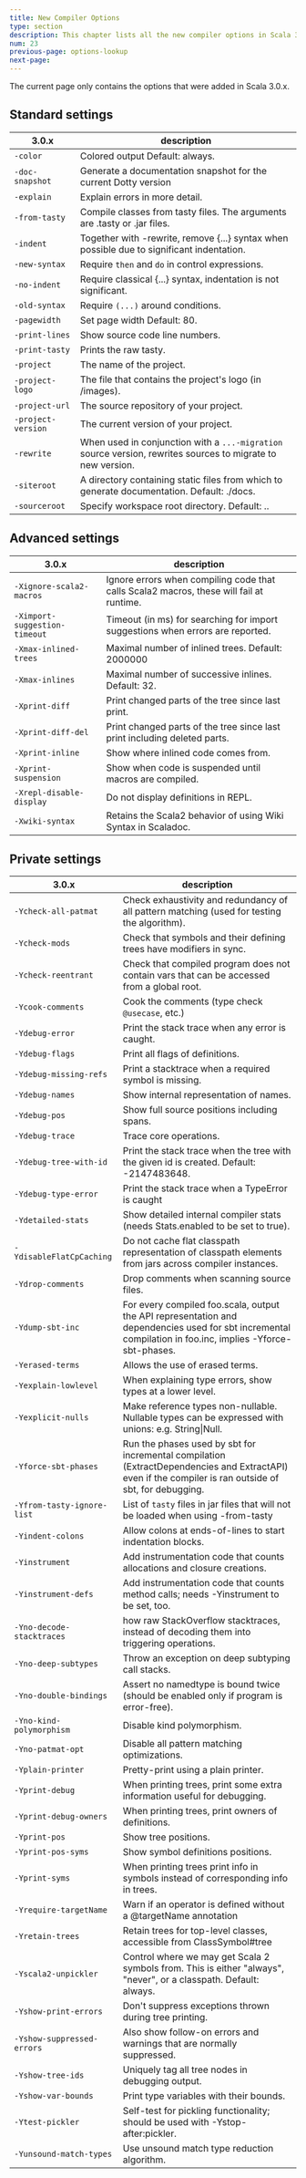 ```yaml
---
title: New Compiler Options
type: section
description: This chapter lists all the new compiler options in Scala 3
num: 23
previous-page: options-lookup
next-page:
---
```


The current page only contains the options that were added in Scala 3.0.x.

## Standard settings

| 3.0.x | description |
|-|-|
| `-color` | Colored output Default: always. |
| `-doc-snapshot` | Generate a documentation snapshot for the current Dotty version |
| `-explain` | Explain errors in more detail. |
| `-from-tasty` | Compile classes from tasty files. The arguments are .tasty or .jar files. |
| `-indent` | Together with -rewrite, remove {...} syntax when possible due to significant indentation. |
| `-new-syntax` | Require `then` and `do` in control expressions. |
| `-no-indent` | Require classical {...} syntax, indentation is not significant. |
| `-old-syntax` | Require `(...)` around conditions. |
| `-pagewidth` | Set page width Default: 80. |
| `-print-lines` | Show source code line numbers. |
| `-print-tasty` | Prints the raw tasty. |
| `-project` | The name of the project. |
| `-project-logo` | The file that contains the project's logo (in /images). |
| `-project-url` | The source repository of your project. |
| `-project-version` | The current version of your project. |
| `-rewrite` | When used in conjunction with a `...-migration` source version, rewrites sources to migrate to new version. |
| `-siteroot` | A directory containing static files from which to generate documentation. Default: ./docs. |
| `-sourceroot` | Specify workspace root directory. Default: .. |

## Advanced settings

| 3.0.x | description |
|-|-|
| `-Xignore-scala2-macros` | Ignore errors when compiling code that calls Scala2 macros, these will fail at runtime. | 
| `-Ximport-suggestion-timeout` | Timeout (in ms) for searching for import suggestions when errors are reported. | 
| `-Xmax-inlined-trees` | Maximal number of inlined trees. Default: 2000000 | 
| `-Xmax-inlines` | Maximal number of successive inlines. Default: 32. | 
| `-Xprint-diff` | Print changed parts of the tree since last print. | 
| `-Xprint-diff-del` | Print changed parts of the tree since last print including deleted parts. | 
| `-Xprint-inline` | Show where inlined code comes from. | 
| `-Xprint-suspension` | Show when code is suspended until macros are compiled. | 
| `-Xrepl-disable-display` | Do not display definitions in REPL. | 
| `-Xwiki-syntax` | Retains the Scala2 behavior of using Wiki Syntax in Scaladoc. | 

## Private settings

| 3.0.x | description |
|-|-|
| `-Ycheck-all-patmat` | Check exhaustivity and redundancy of all pattern matching (used for testing the algorithm). |
| `-Ycheck-mods` | Check that symbols and their defining trees have modifiers in sync. |
| `-Ycheck-reentrant` | Check that compiled program does not contain vars that can be accessed from a global root. |
| `-Ycook-comments` | Cook the comments (type check `@usecase`, etc.) |
| `-Ydebug-error` | Print the stack trace when any error is caught. |
| `-Ydebug-flags` | Print all flags of definitions. |
| `-Ydebug-missing-refs` | Print a stacktrace when a required symbol is missing. |
| `-Ydebug-names` | Show internal representation of names. |
| `-Ydebug-pos` | Show full source positions including spans. |
| `-Ydebug-trace` | Trace core operations. |
| `-Ydebug-tree-with-id` | Print the stack trace when the tree with the given id is created. Default: -2147483648. |
| `-Ydebug-type-error` | Print the stack trace when a TypeError is caught |
| `-Ydetailed-stats` | Show detailed internal compiler stats (needs Stats.enabled to be set to true). |
| `-YdisableFlatCpCaching` | Do not cache flat classpath representation of classpath elements from jars across compiler instances. |
| `-Ydrop-comments` | Drop comments when scanning source files. |
| `-Ydump-sbt-inc` | For every compiled foo.scala, output the API representation and dependencies used for sbt incremental compilation in foo.inc, implies -Yforce-sbt-phases. |
| `-Yerased-terms` | Allows the use of erased terms. |
| `-Yexplain-lowlevel` | When explaining type errors, show types at a lower level. |
| `-Yexplicit-nulls` | Make reference types non-nullable. Nullable types can be expressed with unions: e.g. String&#124;Null. |
| `-Yforce-sbt-phases` | Run the phases used by sbt for incremental compilation (ExtractDependencies and ExtractAPI) even if the compiler is ran outside of sbt, for debugging. |
| `-Yfrom-tasty-ignore-list` | List of `tasty` files in jar files that will not be loaded when using -from-tasty |
| `-Yindent-colons` | Allow colons at ends-of-lines to start indentation blocks. |
| `-Yinstrument` | Add instrumentation code that counts allocations and closure creations. |
| `-Yinstrument-defs` | Add instrumentation code that counts method calls; needs -Yinstrument to be set, too. |
| `-Yno-decode-stacktraces` | how raw StackOverflow stacktraces, instead of decoding them into triggering operations. |
| `-Yno-deep-subtypes` | Throw an exception on deep subtyping call stacks. |
| `-Yno-double-bindings` | Assert no namedtype is bound twice (should be enabled only if program is error-free). |
| `-Yno-kind-polymorphism` | Disable kind polymorphism. |
| `-Yno-patmat-opt` | Disable all pattern matching optimizations. |
| `-Yplain-printer` | Pretty-print using a plain printer. |
| `-Yprint-debug` | When printing trees, print some extra information useful for debugging. |
| `-Yprint-debug-owners` | When printing trees, print owners of definitions. |
| `-Yprint-pos` | Show tree positions. |
| `-Yprint-pos-syms` | Show symbol definitions positions. |
| `-Yprint-syms` | When printing trees print info in symbols instead of corresponding info in trees. |
| `-Yrequire-targetName` | Warn if an operator is defined without a @targetName annotation |
| `-Yretain-trees` | Retain trees for top-level classes, accessible from ClassSymbol#tree |
| `-Yscala2-unpickler` | Control where we may get Scala 2 symbols from. This is either "always", "never", or a classpath. Default: always. |
| `-Yshow-print-errors` | Don't suppress exceptions thrown during tree printing. |
| `-Yshow-suppressed-errors` | Also show follow-on errors and warnings that are normally suppressed. |
| `-Yshow-tree-ids` | Uniquely tag all tree nodes in debugging output. |
| `-Yshow-var-bounds` | Print type variables with their bounds. |
| `-Ytest-pickler` | Self-test for pickling functionality; should be used with -Ystop-after:pickler. |
| `-Yunsound-match-types` | Use unsound match type reduction algorithm. |
